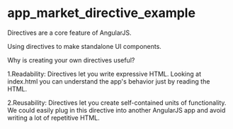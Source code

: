 # app_market_directive_example

Directives are a core feature of AngularJS.

Using directives to make standalone UI components.

Why is creating your own directives useful?

1.Readability: Directives let you write expressive HTML. Looking at index.html you can understand the app's behavior just by reading the HTML.

2.Reusability: Directives let you create self-contained units of functionality. We could easily plug in this directive into another AngularJS app and avoid writing a lot of repetitive HTML.

